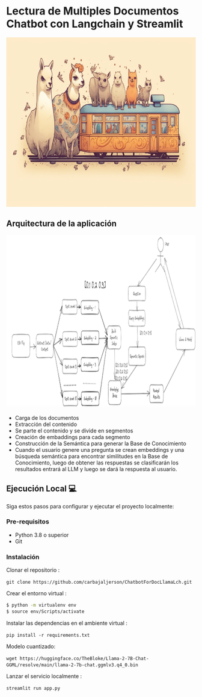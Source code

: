 # Lectura de Multiples Documentos Chatbot con Langchain y Streamlit

<p align=center>
<img src="src\banner.png" height = 450 weight=800>
<p>


## Arquitectura de la aplicación

<p align=center>
<img src="src\arq.png" height = 460 weight=400>
<p>

- Carga de los documentos 
- Extracción del contenido 
- Se parte el contenido y se divide en segmentos
- Creación de embaddings para cada segmento 
- Construcción de la Semántica para generar la Base de Conocimiento  
- Cuando el usuario genere una pregunta se crean embeddings y una búsqueda semántica para encontrar similitudes en la Base de Conocimiento, luego de obtener las respuestas se clasificarán los resultados entrará al LLM y luego se dará la respuesta al usuario.

## Ejecución Local 💻

Siga estos pasos para configurar y ejecutar el proyecto localmente:

### Pre-requisitos
- Python 3.8 o superior
- Git

### Instalación
Clonar el repositorio :

`git clone https://github.com/carbajaljerson/ChatbotForDocLlamaLch.git`


Crear el entorno virtual :
```bash
$ python -m virtualenv env
$ source env/Scripts/activate
```

Instalar las dependencias en el ambiente virtual :

`pip install -r requirements.txt`

Modelo cuantizado:

`wget https://huggingface.co/TheBloke/Llama-2-7B-Chat-GGML/resolve/main/llama-2-7b-chat.ggmlv3.q4_0.bin`

Lanzar el servicio localmente :

`streamlit run app.py`
